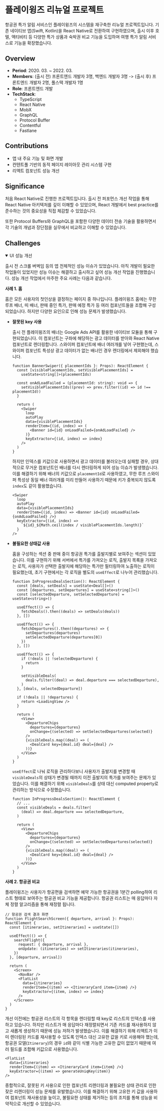 # 플레이윙즈 리뉴얼 프로젝트

항공권 특가 알림 서비스인 플레이윙즈의 시스템을 재구축한 리뉴얼 프로젝트입니다. 기존 네이티브 앱(Swift, Kotlin)을 React Native로 전환하여 구현하였으며, 출시 이후 호텔, 액티비티 등 다양한 특가 상품과 숙박권 비교 기능을 도입하며 여행 특가 알림 서비스로 기능을 확장했습니다.

## Overview

- **Period**: 2020. 03. ~ 2022. 03.
- **Members**: (출시 전) 프론트엔드 개발자 3명, 백엔드 개발자 3명 -> (출시 후) 프론트엔드 개발자 2명, 풀스택 개발자 1명
- **Role**: 프론트엔드 개발
- **TechStack**:
  - TypeScript
  - React Native
  - MobX
  - GraphQL
  - Protocol Buffer
  - Contentful
  - Fastlane

## Contributions

- 앱 내 주요 기능 및 화면 개발
- 컨텐트풀 기반의 동적 페이지 레이아웃 관리 시스템 구현
- 리액트 컴포넌트 성능 개선

## Significance

처음 React Native로 진행한 프로젝트입니다. 출시 전 퍼포먼스 개선 작업을 통해 React Native 아키텍처를 깊이 이해할 수 있었으며, React 개발에서 best practice를 준수하는 것의 중요성을 직접 체감할 수 있었습니다.

또한 Protocol Buffers와 GraphQL을 포함한 다양한 데이터 전송 기술을 활용하면서 각 기술의 개념과 장단점을 실무에서 비교하고 이해할 수 있었습니다.

## Challenges

<details open>
<summary>UI 성능 개선</summary>

출시 전 스크롤 버벅임 등의 앱 전체적인 성능 이슈가 있었습니다. 아직 개발이 필요한 작업들이 있었지만 성능 이슈는 해결하고 출시하고 싶어 성능 개선 작업을 진행했습니다. 성능 개선 작업에서 마주한 주요 사례는 다음과 같습니다.

**사례 1. 홈**

홈은 모든 사용자의 첫인상을 결정하는 페이지 중 하나입니다. 플레이윙즈 홈에는 무한 루프 배너, 띠 배너, 판매 중인 특가, 판매 예정 특가 등 여러 컴포넌트들을 조합해 구성되었습니다. 하지만 다양한 요인으로 인해 성능 문제가 발생했습니다.

- **잘못된 key 사용**

  출시 전 플레이윙즈의 배너는 Google Ads API를 활용한 네이티브 모듈을 통해 구현되었습니다. 이 컴포넌트는 구좌에 해당하는 광고 데이터를 받아와 React Native 컴포넌트로 렌더링합니다. 스와이퍼 컴포넌트에 배너 여러개를 넣어 구현했는데, 스와이퍼 컴포넌트 특성상 광고 데이터가 없는 배너인 경우 렌더링에서 제외해야 했습니다.

  ```tsx
  function BannerSwiper({ placementIds }: Props): ReactElement {
    const [visiblePlacementIds, setVisiblePlacementIds] =
      useState<string[]>(placementIds)

    const onAdLoadFailed = (placementId: string): void => {
      setVisiblePlacementIds((prev) => prev.filter((id) => id !== placementId))
    }

    return (
      <Swiper
        loop
        autoPlay
        data={visiblePlacementIds}
        renderItem={(id, index) => (
          <Banner id={id} onLoadFailed={onAdLoadFailed} />
        )}
        keyExtractor={(id, index) => index}
      />
    )
  }
  ```

  하지만 인덱스를 키값으로 사용하면서 광고 데이터를 불러오는데 실패할 경우, 상대적으로 무거운 컴포넌트인 배너를 다시 렌더링하게 되어 성능 이슈가 발생했습니다. 이를 해결하기 위해 배너의 키값으로 `placementId`로 사용하였고, 무한 루프 스와이퍼 특성상 동일 배너 여러개를 미리 만들어 사용하기 때문에 키가 중복되지 않도록 `index`도 같이 활용했습니다.

  ```tsx
  <Swiper
    loop
    autoPlay
    data={visiblePlacementIds}
    renderItem={(id, index) => <Banner id={id} onLoadFailed={onAdLoadFailed} />}
    keyExtractor={(id, index) =>
      `${id}_${Math.ceil(index / visiblePlacementIds.length)}`
    }
  />
  ```

- **불필요한 상태값 사용**

  홈을 구성하는 섹션 중 판매 중이 항공권 특가를 출발지별로 보여주는 섹션이 있었습니다. 이를 구현하기 위해 서버에서 특가를 가져오는 로직, 출발지 목록을 가져오는 로직, 사용자가 선택한 출발지에 해당하는 특가만 필터링하여 노출하는 로직이 필요했는데, 초기 구현에서는 각 로직을 별도의 `useEffect`로 나누어 관리했습니다.

  ```tsx
  function InProgressDealsSection(): ReactElement {
    const [deals, setDeals] = useState<Deal[]>()
    const [departures, setDepartures] = useState<string[]>()
    const [selectedDeparture, setSelectedDeparture] = useState<string>()

    useEffect(() => {
      fetchDeals().then((deals) => setDeals(deals))
    }, [])

    useEffect(() => {
      fetchDepartures().then((departures) => {
        setDepartures(departures)
        setSelectedDeparture(departures[0])
      })
    }, [])

    useEffect(() => {
      if (!deals || !selectedDeparture) {
        return
      }

      setVisibleDeals(
        deals.filter((deal) => deal.departure === selectedDeparture),
      )
    }, [deals, selectedDeparture])

    if (!deals || !departures) {
      return <LoadingView />
    }

    return (
      <View>
        <DepartureChips
          departures={departures}
          onChange={(selected) => setSelectedDepartures(selected)}
        />
        {visibleDeals.map((deal) => (
          <DealCard key={deal.id} deal={deal} />
        ))}
      </View>
    )
  }
  ```

  `useEffect`로 나눠 로직을 관리하다보니 사용자가 출발지를 변경할 때 `visibleDeals`의 상태가 변경될 때까지 이전 출발지의 특가를 보여주는 문제가 있었습니다. 이를 해결하기 위해 `visibleDeals`를 상태 대신 computed property로 관리하는 방식으로 수정했습니다.

  ```tsx
  function InProgressDealsSection(): ReactElement {
    // ...
    const visibleDeals = deals.filter(
      (deal) => deal.departure === selectedDeparture,
    )

    return (
      <View>
        <DepartureChips
          departures={departures}
          onChange={(selected) => setSelectedDepartures(selected)}
        />
        {visibleDeals.map((deal) => (
          <DealCard key={deal.id} deal={deal} />
        ))}
      </View>
    )
  }
  ```

**사례 2. 항공권 비교**

플레이윙즈는 사용자가 항공편을 검색하면 예약 가능한 항공권을 1분간 polling하여 리스트 형태로 보여주는 항공권 비교 기능을 제공합니다. 항공권 리스트는 매 응답마다 자체 정렬 알고리즘을 통해 재정렬 됩니다.

```tsx
// 항공권 검색 결과 화면
function FlightSearchScreen({ departure, arrival }: Props): ReactElement {
  const [itineraries, setItineraries] = useState([])

  useEffect(() => {
    searchFlight({
      request: { departure, arrival },
      onUpdate: (itineraries) => setItineraries(itineraries),
    })
  }, [departure, arrival])

  return (
    <Screen>
      <NavBar />
      <FlatList
        data={itineraries}
        renderItem={(item) => <ItineraryCard item={item} />}
        keyExtractor={(item, index) => index}
      />
    </Screen>
  )
}
```

개선 이전에는 항공권 리스트의 각 항목을 렌더링할 때 key로 리스트의 인덱스를 사용하고 있습니다. 하지만 리스트가 매 응답마다 재정렬되면서 기존 카드를 재사용하지 않고 새롭게 생성하기 때문에 성능 저하가 발생했습니다. 이를 해결하기 위해 리액트가 이미 렌더링된 카드를 재사용할 수 있도록 인덱스 대신 고유한 값을 키로 사용해야 했는데, 항공권 모델(`Itinerary`)의 경우 `id`와 같이 식별 가능한 고유한 값이 없었기 때문에 여러 필드를 조합해 키값으로 사용했습니다.

```tsx
<FlatList
  data={itineraries}
  renderItem={(item) => <ItineraryCard item={item} />}
  keyExtractor={(item) => generateUniqKey(item)}
/>
```

종합적으로, 잘못된 키 사용으로 인한 컴포넌트 리렌더링과 불필요한 상태 관리로 인한 잦은 리렌더링이 성능 문제를 유발했습니다. 이를 해결하기 위해 고유한 키 값을 사용하여 컴포넌트 재사용성을 높이고, 불필요한 상태를 제거하는 등의 조치를 통해 성능을 비약적으로 개선할 수 있었습니다.

</details>

<!-- <details>
<summary>좋아요 기능 개발</summary>
</details> -->
